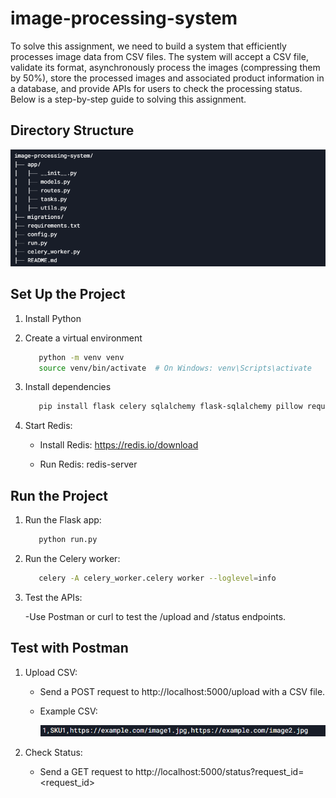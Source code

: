 # image-processing-system

To solve this assignment, we need to build a system that efficiently processes image data from CSV files. The system will accept a CSV file, validate its format, asynchronously process the images (compressing them by 50%), store the processed images and associated product information in a database, and provide APIs for users to check the processing status. Below is a step-by-step guide to solving this assignment.

## Directory Structure

![image](migrations/screenshot1.png)

## Set Up the Project

1. Install Python
2. Create a virtual environment
    ```bash
       python -m venv venv
       source venv/bin/activate  # On Windows: venv\Scripts\activate
    ```
4. Install dependencies
    ```bash
       pip install flask celery sqlalchemy flask-sqlalchemy pillow requests redis
    ```
5. Start Redis:

      - Install Redis: https://redis.io/download
      
      - Run Redis: redis-server


## Run the Project

1. Run the Flask app:
    ```bash
       python run.py
    ```

2. Run the Celery worker:
    ```bash
       celery -A celery_worker.celery worker --loglevel=info
    ```
3. Test the APIs:

   -Use Postman or curl to test the /upload and /status endpoints.


## Test with Postman

1. Upload CSV:
      - Send a POST request to http://localhost:5000/upload with a CSV file.
      - Example CSV:
        
        ![image](migrations/screenshot2.png)

2. Check Status:

      - Send a GET request to http://localhost:5000/status?request_id=<request_id>

